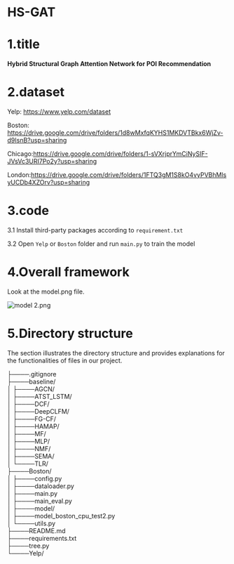 # HS-GAT

# 1.title

**Hybrid Structural Graph Attention Network for POI Recommendation**

# 2.dataset

Yelp:  https://www.yelp.com/dataset

Boston: https://drive.google.com/drive/folders/1d8wMxfqKYHS1MKDVTBkx6WjZv-d9IsnB?usp=sharing

Chicago:https://drive.google.com/drive/folders/1-sVXrjprYmCiNySIF-JVsVc3URI7Po2y?usp=sharing

London:https://drive.google.com/drive/folders/1FTQ3gM1S8kO4vyPVBhMlsyUCDb4XZOrv?usp=sharing

# 3.code

3.1 Install third-party packages according to `requirement.txt`

3.2 Open `Yelp` or `Boston` folder and run `main.py` to train the model

# 4.Overall framework

Look at the model.png file.

![model _2_.png](https://s2.loli.net/2024/01/12/Qoy61jJnmSZq9Y4.png)

# 5.Directory structure

The section illustrates the directory structure and provides explanations for the functionalities of files in our project.

├────.gitignore																  
├────baseline/																  
│    ├────AGCN/			                  											  
│    ├────ATST_LSTM/                   								   
│    ├────DCF/                 												   
│    ├────DeepCLFM/					 								     
│    ├────FG-CF/							  							   
│    ├────HAMAP/						   								  
│    ├────MF/								   							  
│    ├────MLP/							     								   
│    ├────NMF/                   			  								  
│    ├────SEMA/							   								   
│    └────TLR/								   								  
├────Boston/								    									   
│    ├────config.py						   								  
│    ├────dataloader.py				  								  
│    ├────main.py							 								   
│    ├────main_eval.py													   
│    ├────model/							   								   
│    ├────model_boston_cpu_test2.py						   
│    └────utils.py															  
├────README.md															  
├────requirements.txt													  
├────tree.py																	   
└────Yelp/																		      

